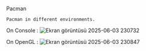 Pacman

    Pacman in different environments.

On Console :
![Ekran görüntüsü 2025-06-03 230732](https://github.com/user-attachments/assets/b2a557ae-a16a-4552-8339-593b1c4950b4)

On OpenGL :
![Ekran görüntüsü 2025-06-03 230847](https://github.com/user-attachments/assets/4f756c72-65e2-4156-be1c-32e359b55c90)


    
    
